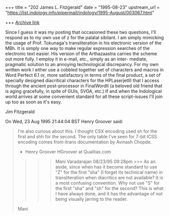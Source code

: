 +++
title = "202 James L. Fitzgerald"
date = "1995-08-23"
upstream_url = "https://list.indology.info/pipermail/indology/1995-August/003067.html"

+++
[Archive link](https://list.indology.info/pipermail/indology/1995-August/003067.html)

Since I guess it was my posting that occasioned these two questions, I'll
respond as to my own use of z for the palatal sibilant.  I am simply
mimicking the usage of Prof. Tokunaga's transliteration in his electronic
version of the MBh.  It is simply one way to make regular expression searches
of the electronic text easier.  His version of the Arthazaastra carries
the scheme out more fully.  I employ it in e-mail, etc., simply as an inter-
mediate, pragmatic solution to an annoying technological discrepancy.
For my own written work I either use a cobbled together set of characters
and macros in Word Perfect 6.1 or, more satisfactory in terms of the final
product, a set of specially designed diacritical characters for the
HPLaserjetIII that I access through the ancient post-processor in FinalWordII
(a beloved old friend that is aging gracefully, in spite of GUIs, SVGA, etc.)
If and when the Indological world arrives at some convenient standard for all
these script-issues I'll join up too as soon as it's easy.

Jim Fitzgerald


On Wed, 23 Aug 1995 21:44:04 BST Henry Groover said:
>I'm also curious about this.  I thought CSX encoding used sh for the first
>and shh for the second.  The only table I've seen for 7-bit ICSS encoding
>comes from itrans documentation by Avinash Chopde.
>
>- Henry Groover
>HGroover at Qualitas.com
>
>>>> Mani Varadarajan <mani at srirangam.esd.sgi.com> 08/23/95
>09:28pm >>>
>As an aside, since when has it become standard to use "Z" for the first
>"sha" (I forget its technical name) in  transliteration when diacritics are
>not available? It is a most confusing convention.  Why not use "S" for
>the first
>"sha" and "sh" for the second? This is what I have always done, and it
>has the advantage of not being visually jarring to the reader.
>
>Mani
>
>
>
>






